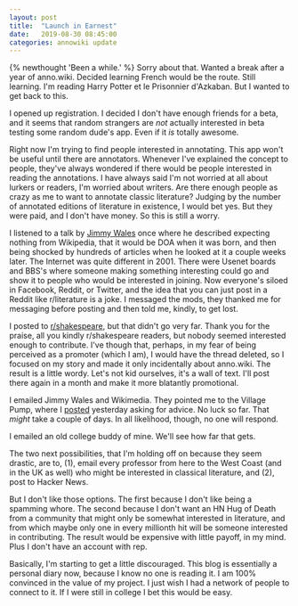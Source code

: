 ```yaml
---
layout: post
title:  "Launch in Earnest"
date:   2019-08-30 08:45:00
categories: annowiki update
---
```


{% newthought 'Been a while.' %} Sorry about that. Wanted a break after a year
of anno.wiki. Decided learning French would be the route. Still learning. I'm
reading Harry Potter et le Prisonnier d'Azkaban. But I wanted to get back to
this. 

I opened up registration. I decided I don't have enough friends for a beta, and
it seems that random strangers are *not* actually interested in beta testing
some random dude's app. Even if it *is* totally awesome.

Right now I'm trying to find people interested in annotating. This app won't be
useful until there are annotators. Whenever I've explained the concept to
people, they've always wondered if there would be people interested in reading
the annotations. I have always said I'm not worried at all about lurkers or
readers, I'm worried about writers. Are there enough people as crazy as me to
want to annotate classic literature? Judging by the number of annotated editions
of literature in existence, I would bet yes. But they were paid, and I don't
have money. So this is still a worry.

I listened to a talk by [Jimmy Wales][1] once where he described expecting
nothing from Wikipedia, that it would be DOA when it was born, and then being
shocked by hundreds of articles when he looked at it a couple weeks later. The
Internet was quite different in 2001. There were Usenet boards and BBS's where
someone making something interesting could go and show it to people who would be
interested in joining. Now everyone's siloed in Facebook, Reddit, or Twitter,
and the idea that you can just post in a Reddit like r/literature is a joke. I
messaged the mods, they thanked me for messaging before posting and then told
me, kindly, to get lost.

I posted to [r/shakespeare][2], but that didn't go very far. Thank you for the
praise, all you kindly r/shakespeare readers, but nobody seemed interested
enough to contribute. I've though that, perhaps, in my fear of being perceived
as a promoter (which I am), I would have the thread deleted, so I focused on my
story and made it only incidentally about anno.wiki. The result is a little
wordy. Let's not kid ourselves, it's a wall of text. I'll post there again in a
month and make it more blatantly promotional.

I emailed Jimmy Wales and Wikimedia. They pointed me to the Village Pump, where
I [posted][3] yesterday asking for advice. No luck so far. That *might* take a
couple of days. In all likelihood, though, no one will respond.

I emailed an old college buddy of mine. We'll see how far that gets.

The two next possibilities, that I'm holding off on because they seem drastic,
are to, (1), email every professor from here to the West Coast (and in the UK as
well) who might be interested in classical literature, and (2), post to Hacker
News.

But I don't like those options. The first because I don't like being a spamming
whore. The second because I don't want an HN Hug of Death from a community that
might only be somewhat interested in literature, and from which maybe only one
in every millionth hit will be someone interested in contributing. The result
would be expensive with little payoff, in my mind. Plus I don't have an account
with rep.

Basically, I'm starting to get a little discouraged. This blog is essentially a
personal diary now, because I know no one is reading it. I am 100% convinced in
the value of my project. I just wish I had a network of people to connect to it.
If I were still in college I bet this would be easy.

[1]: https://en.wikipedia.org/wiki/Jimmy_Wales
[2]: https://www.reddit.com/r/shakespeare/comments/cuiw6s/i_devoted_my_last_year_to_building_something_for/
[3]: https://en.wikipedia.org/wiki/Wikipedia:Village_pump_(miscellaneous)#Advice_for_new_wiki_project_for_literature,_not_affiliated_with_Wikipedia
